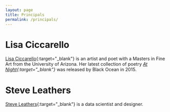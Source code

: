 ```yaml
---
layout: page
title: Principals
permalink: /principals/
---
```

# Lisa Ciccarello
[Lisa Ciccarello](http://www.lisaciccarello.com/){:target="_blank"} is an artist and poet with a Masters in Fine Art from the University of Arizona. Her latest collection of poetry *[At Night](http://www.blackocean.org/catalog1/at-night){:target="_blank"}* was released by Black Ocean in 2015.

# Steve Leathers
[Steve Leathers](http://steveleathers.com){:target="_blank"} is a data scientist and designer.
